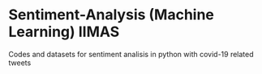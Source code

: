 # Sentiment-Analysis (Machine Learning) IIMAS
Codes and datasets for sentiment analisis in python with covid-19 related tweets
